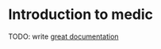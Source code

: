 # Introduction to medic

TODO: write [great documentation](http://jacobian.org/writing/what-to-write/)
